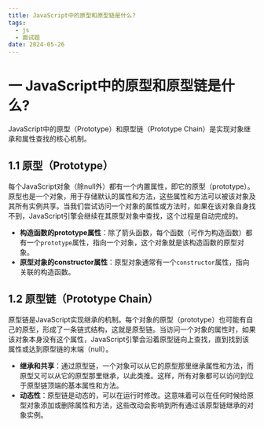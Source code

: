 ```yaml
---
title: JavaScript中的原型和原型链是什么?
tags:
  - js
  - 面试题
date: 2024-05-26
---
```

# 一 JavaScript中的原型和原型链是什么?

JavaScript中的原型（Prototype）和原型链（Prototype Chain）是实现对象继承和属性查找的核心机制。

## 1.1 原型（Prototype）

每个JavaScript对象（除null外）都有一个内置属性，即它的原型（prototype）。原型也是一个对象，用于存储默认的属性和方法，这些属性和方法可以被该对象及其所有实例共享。当我们尝试访问一个对象的属性或方法时，如果在该对象自身找不到，JavaScript引擎会继续在其原型对象中查找，这个过程是自动完成的。

- **构造函数的prototype属性**：除了箭头函数，每个函数（可作为构造函数）都有一个`prototype`属性，指向一个对象，这个对象就是该构造函数的原型对象。
- **原型对象的constructor属性**：原型对象通常有一个`constructor`属性，指向关联的构造函数。

## 1.2 原型链（Prototype Chain）

原型链是JavaScript实现继承的机制。每个对象的原型（prototype）也可能有自己的原型，形成了一条链式结构，这就是原型链。当访问一个对象的属性时，如果该对象本身没有这个属性，JavaScript引擎会沿着原型链向上查找，直到找到该属性或达到原型链的末端（null）。

- **继承和共享**：通过原型链，一个对象可以从它的原型那里继承属性和方法，而原型又可以从它的原型那里继承，以此类推。这样，所有对象都可以访问到位于原型链顶端的基本属性和方法。
- **动态性**：原型链是动态的，可以在运行时修改。这意味着可以在任何时候给原型对象添加或删除属性和方法，这些改动会影响到所有通过该原型链继承的对象实例。
